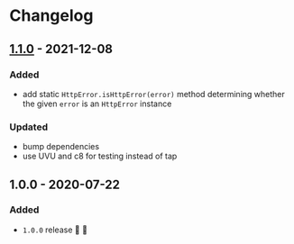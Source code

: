 # Changelog


## [1.1.0](https://github.com/supercharge/http-errors/compare/v1.0.0...v1.1.0) - 2021-12-08

### Added
- add static `HttpError.isHttpError(error)` method determining whether the given `error` is an `HttpError` instance

### Updated
- bump dependencies
- use UVU and c8 for testing instead of tap


## 1.0.0 - 2020-07-22

### Added
- `1.0.0` release 🚀 🎉
